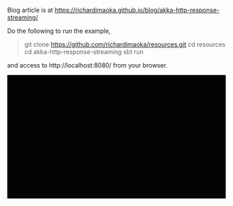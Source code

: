 Blog article is at https://richardimaoka.github.io/blog/akka-http-response-streaming/

Do the following to run the example,

> git clone https://github.com/richardimaoka/resources.git
> cd resources
> cd akka-http-response-streaming
> sbt
> run

and access to http://localhost:8080/ from your browser.

![](json-streaming-demo1.gif)